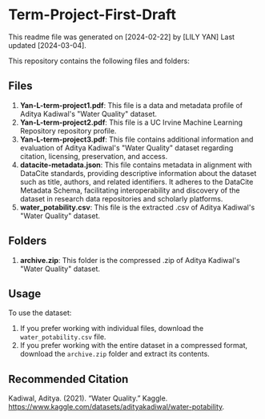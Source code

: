 # Term-Project-First-Draft
This readme file was generated on [2024-02-22] by [LILY YAN]
Last updated [2024-03-04].

This repository contains the following files and folders:

## Files

1. **Yan-L-term-project1.pdf**: This file is a data and metadata profile of Aditya Kadiwal's "Water Quality" dataset.
2. **Yan-L-term-project2.pdf**: This file is a UC Irvine Machine Learning Repository repository profile. 
3. **Yan-L-term-project3.pdf**: This file contains additional information and evaluation of Aditya Kadiwal's "Water Quality" dataset regarding citation, licensing, preservation, and access.
4. **datacite-metadata.json**: This file contains metadata in alignment with DataCite standards, providing descriptive information about the dataset such as title, authors, and related identifiers. It adheres to the DataCite Metadata Schema, facilitating interoperability and discovery of the dataset in research data repositories and scholarly platforms.
5. **water_potability.csv**: This file is the extracted .csv of Aditya Kadiwal's "Water Quality" dataset.

## Folders

1. **archive.zip**: This folder is the compressed .zip of Aditya Kadiwal's "Water Quality" dataset. 

## Usage

To use the dataset:
1. If you prefer working with individual files, download the `water_potability.csv` file.
2. If you prefer working with the entire dataset in a compressed format, download the `archive.zip` folder and extract its contents.

## Recommended Citation
Kadiwal, Aditya. (2021). “Water Quality.” Kaggle. 
  https://www.kaggle.com/datasets/adityakadiwal/water-potability.
